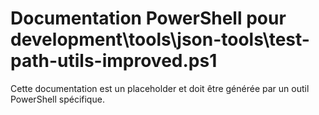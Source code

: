 # Documentation PowerShell pour development\tools\json-tools\test-path-utils-improved.ps1

Cette documentation est un placeholder et doit être générée par un outil PowerShell spécifique.
